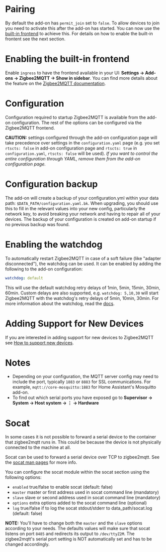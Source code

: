 # Pairing
By default the add-on has `permit_join` set to `false`. To allow devices to join you need to activate this after the add-on has started. You can now use the [built-in frontend](https://www.zigbee2mqtt.io/information/frontend.html) to achieve this. For details on how to enable the built-in frontent see the next section.

# Enabling the built-in frontend
Enable `ingress` to have the frontend available in your UI: **Settings → Add-ons → Zigbee2MQTT → Show in sidebar**. You can find more details about the feature on the [Zigbee2MQTT documentation](https://www.zigbee2mqtt.io/information/frontend.html).

# Configuration
Configuration required to startup Zigbee2MQTT is available from the add-on configuration. The rest of the options can be configured via the Zigbee2MQTT frontend.

**CAUTION:** settings configured through the add-on configuration page will take precedence over settings in the `configuration.yaml` page (e.g. you set `rtscts: false` in add-on configuration page and `rtscts: true` in `configuration.yaml`, `rtscts: false` will be used). _If you want to control the entire configuration through YAML, remove them from the add-on configuration page._

# Configuration backup
The add-on will create a backup of your configuration.yml within your data path: `$DATA_PATH/configuration.yaml.bk`. When upgrading, you should use this to fill in the relevant values into your new config, particularly the network key, to avoid breaking your network and having to repair all of your devices.
The backup of your configuration is created on add-on startup if no previous backup was found. 

# Enabling the watchdog
To automatically restart Zigbee2MQTT in case of a soft failure (like "adapter disconnected"), the watchdog can be used. It can be enabled by adding the following to the add-on configuration:

```yaml
watchdog: default
```

This will use the default watchdog retry delays of 1min, 5min, 15min, 30min, 60min. Custom delays are also supported, e.g. `watchdog: 5,10,30` will start Zigbee2MQTT with the watchdog's retry delays of 5min, 10min, 30min. For more information about the watchdog, read the [docs](https://www.zigbee2mqtt.io/guide/installation/15_watchdog.html).

# Adding Support for New Devices
If you are interested in adding support for new devices to Zigbee2MQTT see [How to support new devices](https://www.zigbee2mqtt.io/how_tos/how_to_support_new_devices.html).

# Notes
- Depending on your configuration, the MQTT server config may need to include the port, typically `1883` or `8883` for SSL communications. For example, `mqtt://core-mosquitto:1883` for Home Assistant's Mosquitto add-on.
- To find out which serial ports you have exposed go to **Supervisor → System → Host system → ⋮ → Hardware**

# Socat
In some cases it is not possible to forward a serial device to the container that zigbee2mqtt runs in. This could be because the device is not physically connected to the machine at all. 

Socat can be used to forward a serial device over TCP to zigbee2mqtt. See the [socat man pages](https://linux.die.net/man/1/socat) for more info.

You can configure the socat module within the socat section using the following options:

- `enabled` true/false to enable socat (default: false)
- `master` master or first address used in socat command line (mandatory)
- `slave` slave or second address used in socat command line (mandatory)
- `options` extra options added to the socat command line (optional)
- `log` true/false if to log the socat stdout/stderr to data_path/socat.log (default: false)

**NOTE:** You'll have to change both the `master` and the `slave` options according to your needs. The defaults values will make sure that socat listens on port `8485` and redirects its output to `/dev/ttyZ2M`. The zigbee2mqtt's serial port setting is NOT automatically set and has to be changed accordingly.

